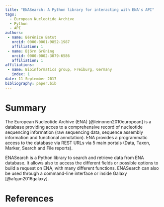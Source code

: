 ```yaml
---
title: "ENASearch: A Python library for interacting with ENA's API"
tags:
  - European Nucleotide Archive
  - Python
  - API
authors:
 - name: Bérénice Batut
   orcid: 0000-0001-9852-1987
   affiliation: 1
 - name: Björn Grüning
   orcid: 0000-0002-3079-6586
   affiliation: 1
affiliations:
 - name: Bioinformatics group, Freiburg, Germany
   index: 1
date: 11 September 2017
bibliography: paper.bib
---
```


# Summary

The European Nucleotide Archive (ENA) [@leinonen2010european] is a database providing acces to a comprehensive record of nucleotide sequencing information (raw sequencing data, sequence assembly information and functional annotation). ENA provides a programmatic access to the database via REST URLs via 5 main portals (Data, Taxon, Marker, Search and File reports).

ENASearch is a Python library to search and retrieve data from ENA database. It allows also to access the different fields or possible options to build a request on ENA, with many different functions. ENASearch can also be used through a command-line interface or inside Galaxy [@afgan2016galaxy].

# References